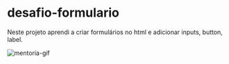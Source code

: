 # desafio-formulario

Neste projeto aprendi a criar formulários no html e adicionar inputs, button, label.

![mentoria-gif](https://github.com/gabherel/desafio-formulario/assets/56739290/1d0e471f-bfbf-474d-b291-9fced2ad6fa7)
